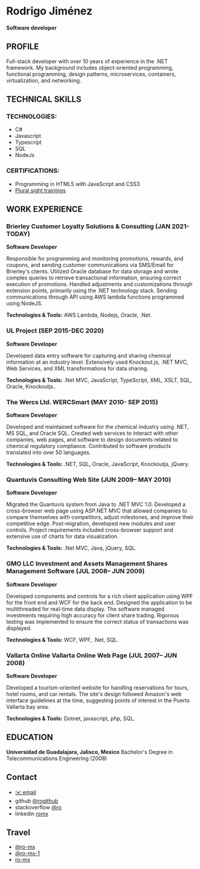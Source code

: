 
# Rodrigo Jiménez
**Software developer**

## PROFILE

Full-stack developer with over 10 years of experience in the .NET framework. My background includes object-oriented programming, functional programming, design patterns, microservices, containers, virtualization, and networking.

## TECHNICAL SKILLS

### TECHNOLOGIES:
* C#
* Javascript
* Typescript
* SQL
* NodeJs

### CERTIFICATIONS:
* Programming in HTML5 with JavaScript and CSS3
* [Plural sight trainings](https://app.pluralsight.com/profile/rodrigo-jimenez-16)

## WORK EXPERIENCE

### Brierley Customer Loyalty Solutions & Consulting (JAN 2021-TODAY)
**Software Developer**

Responsible for programming and monitoring promotions, rewards, and coupons, and sending customer communications via SMS/Email for Brierley's clients. Utilized Oracle database for data storage and wrote complex queries to retrieve transactional information, ensuring correct execution of promotions. Handled adjustments and customizations through extension points, primarily using the .NET technology stack. Sending communications through API using AWS lambda functions programmed using NodeJS.

**Technologies & Tools:** AWS Lambda, Nodejs, Oracle, .Net.

### UL Project (SEP 2015-DEC 2020)
**Software Developer**

Developed data entry software for capturing and sharing chemical information at an industry level. Extensively used Knockout.js, .NET MVC, Web Services, and XML transformations for data sharing.

**Technologies & Tools:** .Net MVC, JavaScript, TypeScript, XML, XSLT, SQL, Oracle, Knockoutjs..

### The Wercs Ltd. WERCSmart (MAY 2010- SEP 2015)
**Software Developer**

Developed and maintained software for the chemical industry using .NET, MS SQL, and Oracle SQL. Created web services to interact with other companies, web pages, and software to design documents related to chemical regulatory compliance. Contributed to software products translated into over 50 languages.

**Technologies & Tools:** .NET, SQL, Oracle, JavaScript, Knockoutjs, jQuery.

### Quantuvis Consulting Web Site (JUN 2009– MAY 2010)
**Software Developer**

Migrated the Quantuvis system from Java to .NET MVC 1.0. Developed a cross-browser web page using ASP.NET MVC that allowed companies to compare themselves with competitors, adjust milestones, and improve their competitive edge. Post-migration, developed new modules and user controls. Project requirements included cross-browser support and extensive use of charts for data visualization.

**Technologies & Tools:** .Net MVC, Java, jQuery, SQL.

### GMO LLC Investment and Assets Management Shares Management Software (JUL 2008– JUN 2009)
**Software Developer**

Developed components and controls for a rich client application using WPF for the front end and WCF for the back end. Designed the application to be multithreaded for real-time data display. The software managed investments requiring high accuracy for client share trading. Rigorous testing was implemented to ensure the correct status of transactions was displayed.

**Technologies & Tools:** WCF, WPF, .Net, SQL.

### Vallarta Online Vallarta Online Web Page (JUL 2007– JUN 2008)
**Software Developer**

Developed a tourism-oriented website for handling reservations for tours, hotel rooms, and car rentals. The site's design followed Amazon's web interface guidelines at the time, suggesting points of interest in the Puerto Vallarta bay area.

**Technologies & Tools:** Dotnet, javascript, php, SQL.

## EDUCATION

**Universidad de Guadalajara, Jalisco, Mexico** Bachelor's Degree in Telecommunications Engineering (2008)

## Contact
* [✉️ email](mailto:correo.rodrigo@gmail.com)
* github [@rogithub](https://github.com/rogithub)
* stackoverflow [@ro](https://stackoverflow.com/users/146560/ro)
* linkedin [romx](https://www.linkedin.com/in/romx)

## Travel
* [@ro-mx](https://www.flickr.com/photos/ro-mx)
* [@ro-mx-1](https://www.flickr.com/photos/ro-mx-1)
* [ro-mx](https://500px.com/p/ro-mx)

